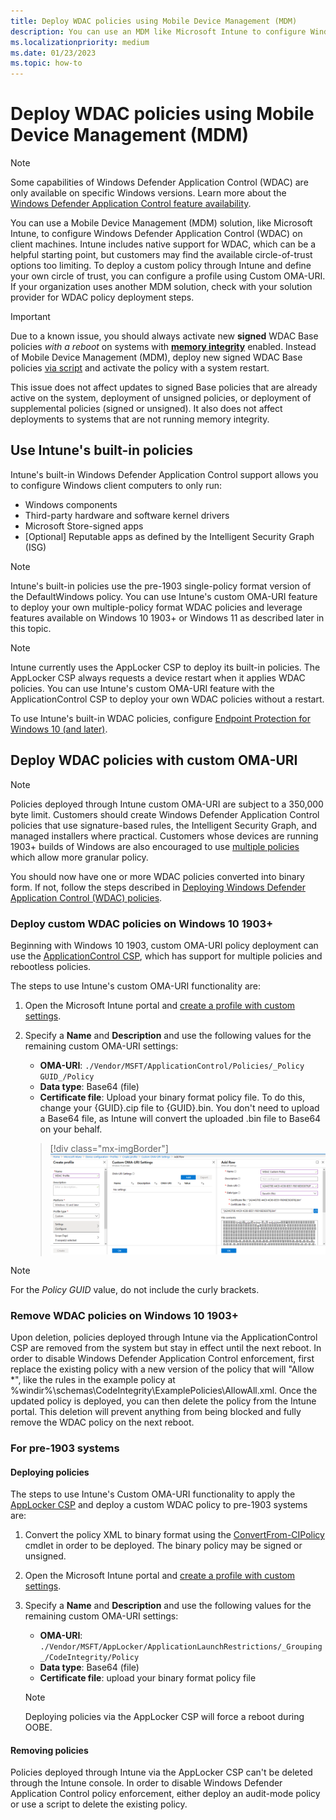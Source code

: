 ```yaml
---
title: Deploy WDAC policies using Mobile Device Management (MDM)
description: You can use an MDM like Microsoft Intune to configure Windows Defender Application Control (WDAC). Learn how with this step-by-step guide.
ms.localizationpriority: medium
ms.date: 01/23/2023
ms.topic: how-to
---
```


# Deploy WDAC policies using Mobile Device Management (MDM)

> [!NOTE]
> Some capabilities of Windows Defender Application Control (WDAC) are only available on specific Windows versions. Learn more about the [Windows Defender Application Control feature availability](../feature-availability.md).

You can use a Mobile Device Management (MDM) solution, like Microsoft Intune, to configure Windows Defender Application Control (WDAC) on client machines. Intune includes native support for WDAC, which can be a helpful starting point, but customers may find the available circle-of-trust options too limiting. To deploy a custom policy through Intune and define your own circle of trust, you can configure a profile using Custom OMA-URI. If your organization uses another MDM solution, check with your solution provider for WDAC policy deployment steps.

> [!IMPORTANT]
> Due to a known issue, you should always activate new **signed** WDAC Base policies *with a reboot* on systems with [**memory integrity**](../../../../hardware-security/enable-virtualization-based-protection-of-code-integrity.md) enabled. Instead of Mobile Device Management (MDM), deploy new signed WDAC Base policies [via script](deploy-wdac-policies-with-script.md) and activate the policy with a system restart.
>
> This issue does not affect updates to signed Base policies that are already active on the system, deployment of unsigned policies, or deployment of supplemental policies (signed or unsigned). It also does not affect deployments to systems that are not running memory integrity.

## Use Intune's built-in policies

Intune's built-in Windows Defender Application Control support allows you to configure Windows client computers to only run:

- Windows components
- Third-party hardware and software kernel drivers
- Microsoft Store-signed apps
- [Optional] Reputable apps as defined by the Intelligent Security Graph (ISG)

> [!NOTE]
> Intune's built-in policies use the pre-1903 single-policy format version of the DefaultWindows policy. You can use Intune's custom OMA-URI feature to deploy your own multiple-policy format WDAC policies and leverage features available on Windows 10 1903+ or Windows 11 as described later in this topic.

> [!NOTE]
> Intune currently uses the AppLocker CSP to deploy its built-in policies. The AppLocker CSP always requests a device restart when it applies WDAC policies. You can use Intune's custom OMA-URI feature with the ApplicationControl CSP to deploy your own WDAC policies without a restart.

To use Intune's built-in WDAC policies, configure [Endpoint Protection for Windows 10 (and later)](/mem/intune/protect/endpoint-protection-windows-10?toc=/intune/configuration/toc.json&bc=/intune/configuration/breadcrumb/toc.json).

## Deploy WDAC policies with custom OMA-URI

> [!NOTE]
> Policies deployed through Intune custom OMA-URI are subject to a 350,000 byte limit. Customers should create Windows Defender Application Control policies that use signature-based rules, the Intelligent Security Graph, and managed installers where practical. Customers whose devices are running 1903+ builds of Windows are also encouraged to use [multiple policies](../design/deploy-multiple-wdac-policies.md) which allow more granular policy.

You should now have one or more WDAC policies converted into binary form. If not, follow the steps described in [Deploying Windows Defender Application Control (WDAC) policies](/windows/security/threat-protection/windows-defender-application-control/windows-defender-application-control-deployment-guide).

### Deploy custom WDAC policies on Windows 10 1903+

Beginning with Windows 10 1903, custom OMA-URI policy deployment can use the [ApplicationControl CSP](/windows/client-management/mdm/applicationcontrol-csp), which has support for multiple policies and rebootless policies.

The steps to use Intune's custom OMA-URI functionality are:

1. Open the Microsoft Intune portal and [create a profile with custom settings](/mem/intune/configuration/custom-settings-windows-10).

2. Specify a **Name** and **Description** and use the following values for the remaining custom OMA-URI settings:
    - **OMA-URI**: `./Vendor/MSFT/ApplicationControl/Policies/_Policy GUID_/Policy`
    - **Data type**: Base64 (file)
    - **Certificate file**: Upload your binary format policy file. To do this, change your {GUID}.cip file to {GUID}.bin. You don't need to upload a Base64 file, as Intune will convert the uploaded .bin file to Base64 on your behalf. 

    > [!div class="mx-imgBorder"]
    > ![Configure custom WDAC.](../images/wdac-intune-custom-oma-uri.png)

> [!NOTE]
> For the _Policy GUID_ value, do not include the curly brackets.

### Remove WDAC policies on Windows 10 1903+

Upon deletion, policies deployed through Intune via the ApplicationControl CSP are removed from the system but stay in effect until the next reboot. In order to disable Windows Defender Application Control enforcement, first replace the existing policy with a new version of the policy that will "Allow *", like the rules in the example  policy at %windir%\schemas\CodeIntegrity\ExamplePolicies\AllowAll.xml. Once the updated policy is deployed, you can then delete the policy from the Intune portal. This deletion will prevent anything from being blocked and fully remove the WDAC policy on the next reboot.

### For pre-1903 systems

#### Deploying policies

The steps to use Intune's Custom OMA-URI functionality to apply the [AppLocker CSP](/windows/client-management/mdm/applocker-csp) and deploy a custom WDAC policy to pre-1903 systems are:

1. Convert the policy XML to binary format using the [ConvertFrom-CIPolicy](/powershell/module/configci/convertfrom-cipolicy) cmdlet in order to be deployed. The binary policy may be signed or unsigned.

2. Open the Microsoft Intune portal and [create a profile with custom settings](/mem/intune/configuration/custom-settings-windows-10).

3. Specify a **Name** and **Description** and use the following values for the remaining custom OMA-URI settings:
    - **OMA-URI**: `./Vendor/MSFT/AppLocker/ApplicationLaunchRestrictions/_Grouping_/CodeIntegrity/Policy`
    - **Data type**: Base64 (file)
    - **Certificate file**: upload your binary format policy file

   > [!NOTE]
   > Deploying policies via the AppLocker CSP will force a reboot during OOBE.

#### Removing policies

Policies deployed through Intune via the AppLocker CSP can't be deleted through the Intune console. In order to disable Windows Defender Application Control policy enforcement, either deploy an audit-mode policy or use a script to delete the existing policy.
